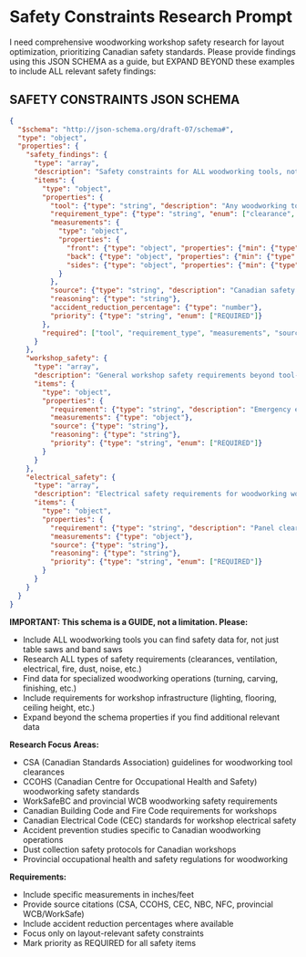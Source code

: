 # Safety Constraints Research Prompt

I need comprehensive woodworking workshop safety research for layout optimization, prioritizing Canadian safety standards. Please provide findings using this JSON SCHEMA as a guide, but EXPAND BEYOND these examples to include ALL relevant safety findings:

## SAFETY CONSTRAINTS JSON SCHEMA

```json
{
  "$schema": "http://json-schema.org/draft-07/schema#",
  "type": "object",
  "properties": {
    "safety_findings": {
      "type": "array",
      "description": "Safety constraints for ALL woodworking tools, not just examples",
      "items": {
        "type": "object",
        "properties": {
          "tool": {"type": "string", "description": "Any woodworking tool (table_saw, band_saw, router, planer, jointer, drill_press, miter_saw, lathe, etc.)"},
          "requirement_type": {"type": "string", "enum": ["clearance", "ventilation", "power", "stability"]},
          "measurements": {
            "type": "object",
            "properties": {
              "front": {"type": "object", "properties": {"min": {"type": "number"}, "ideal": {"type": "number"}, "unit": {"type": "string"}}},
              "back": {"type": "object", "properties": {"min": {"type": "number"}, "ideal": {"type": "number"}, "unit": {"type": "string"}}},
              "sides": {"type": "object", "properties": {"min": {"type": "number"}, "ideal": {"type": "number"}, "unit": {"type": "string"}}}
            }
          },
          "source": {"type": "string", "description": "Canadian safety standard reference"},
          "reasoning": {"type": "string"},
          "accident_reduction_percentage": {"type": "number"},
          "priority": {"type": "string", "enum": ["REQUIRED"]}
        },
        "required": ["tool", "requirement_type", "measurements", "source", "reasoning", "priority"]
      }
    },
    "workshop_safety": {
      "type": "array",
      "description": "General workshop safety requirements beyond tool-specific",
      "items": {
        "type": "object",
        "properties": {
          "requirement": {"type": "string", "description": "Emergency egress, fire safety, ventilation, lighting, etc."},
          "measurements": {"type": "object"},
          "source": {"type": "string"},
          "reasoning": {"type": "string"},
          "priority": {"type": "string", "enum": ["REQUIRED"]}
        }
      }
    },
    "electrical_safety": {
      "type": "array",
      "description": "Electrical safety requirements for woodworking workshops",
      "items": {
        "type": "object",
        "properties": {
          "requirement": {"type": "string", "description": "Panel clearance, outlet placement, grounding, etc."},
          "measurements": {"type": "object"},
          "source": {"type": "string"},
          "reasoning": {"type": "string"},
          "priority": {"type": "string", "enum": ["REQUIRED"]}
        }
      }
    }
  }
}
```

**IMPORTANT: This schema is a GUIDE, not a limitation. Please:**
- Include ALL woodworking tools you can find safety data for, not just table saws and band saws
- Research ALL types of safety requirements (clearances, ventilation, electrical, fire, dust, noise, etc.)
- Find data for specialized woodworking operations (turning, carving, finishing, etc.)
- Include requirements for workshop infrastructure (lighting, flooring, ceiling height, etc.)
- Expand beyond the schema properties if you find additional relevant data

**Research Focus Areas:**
- CSA (Canadian Standards Association) guidelines for woodworking tool clearances
- CCOHS (Canadian Centre for Occupational Health and Safety) woodworking safety standards
- WorkSafeBC and provincial WCB woodworking safety requirements
- Canadian Building Code and Fire Code requirements for workshops
- Canadian Electrical Code (CEC) standards for workshop electrical safety
- Accident prevention studies specific to Canadian woodworking operations
- Dust collection safety protocols for Canadian workshops
- Provincial occupational health and safety regulations for woodworking

**Requirements:**
- Include specific measurements in inches/feet
- Provide source citations (CSA, CCOHS, CEC, NBC, NFC, provincial WCB/WorkSafe)
- Include accident reduction percentages where available
- Focus only on layout-relevant safety constraints
- Mark priority as REQUIRED for all safety items